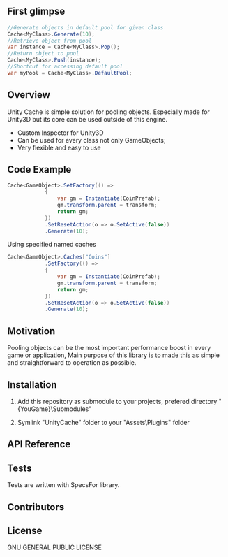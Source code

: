 ## First glimpse

```csharp
//Generate objects in default pool for given class
Cache<MyClass>.Generate(10);
//Retrieve object from pool
var instance = Cache<MyClass>.Pop();
//Return object to pool
Cache<MyClass>.Push(instance);
//Shortcut for accessing default pool
var myPool = Cache<MyClass>.DefaultPool;
```
## Overview
  Unity Cache is simple solution for pooling objects. Especially made for Unity3D but its core can be used outside of this engine.
  * Custom Inspector for Unity3D
  * Can be used for every class not only GameObjects;
  * Very flexible and easy to use
## Code Example

```csharp
Cache<GameObject>.SetFactory(() =>
            {
                var gm = Instantiate(CoinPrefab);
                gm.transform.parent = transform;
                return gm;
            })
            .SetResetAction(o => o.SetActive(false))
            .Generate(10);
```
Using specified named caches
```csharp
Cache<GameObject>.Caches["Coins"]
            .SetFactory(() =>
            {
                var gm = Instantiate(CoinPrefab);
                gm.transform.parent = transform;
                return gm;
            })
            .SetResetAction(o => o.SetActive(false))
            .Generate(10);
```
## Motivation

Pooling objects can be the most important performance boost in every game or application,
Main purpose of this library is to made this as simple and straightforward to operation as possible.

## Installation

1) Add this repository as submodule to your projects, prefered directory "{YouGame}\Submodules\"

2) Symlink "UnityCache" folder to your "Assets\Plugins\" folder
## API Reference

## Tests

Tests are written with SpecsFor library.

## Contributors



## License
GNU GENERAL PUBLIC LICENSE
